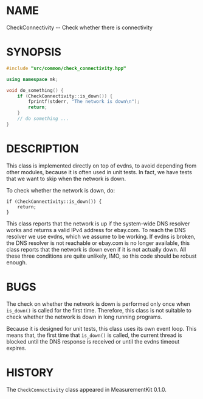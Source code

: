 # NAME
CheckConnectivity -- Check whether there is connectivity

# SYNOPSIS
```C++
#include "src/common/check_connectivity.hpp"

using namespace mk;

void do_something() {
    if (CheckConnectivity::is_down()) {
        fprintf(stderr, "The network is down\n");
        return;
    }
    // do something ...
}
```

# DESCRIPTION

This class is implemented directly on top of evdns, to avoid depending
from other modules, because it is often used in unit tests. In fact,
we have tests that we want to skip when the network is down.

To check whether the network is down, do:

    if (CheckConnectivity::is_down()) {
        return;
    }

This class reports that the network is up if the system-wide DNS
resolver works and returns a valid IPv4 address for ebay.com. To
reach the DNS resolver we use evdns, which we assume to be working.
If evdns is broken, the DNS resolver is not reachable or ebay.com
is no longer available, this class reports that the network is down
even if it is not actually down. All these three conditions are
quite unlikely, IMO, so this code should be robust enough.

# BUGS

The check on whether the network is down is performed only once
when `is_down()` is called for the first time. Therefore, this class
is not suitable to check whether the network is down in long running
programs.

Because it is designed for unit tests, this class uses its own event
loop. This means that, the first time that `is_down()` is called,
the current thread is blocked until the DNS response is received
or until the evdns timeout expires.

# HISTORY

The `CheckConnectivity` class appeared in MeasurementKit 0.1.0.
